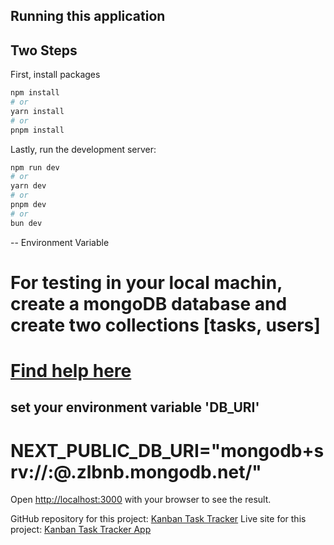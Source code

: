 ## Running this application

## Two Steps

First, install packages

```bash
npm install
# or
yarn install
# or
pnpm install
```

Lastly, run the development server:

```bash
npm run dev
# or
yarn dev
# or
pnpm dev
# or
bun dev
```

-- Environment Variable

# For testing in your local machin, create a mongoDB database and create two collections [tasks, users]

# [Find help here](https://www.mongodb.com/basics/create-database)

## set your environment variable 'DB_URI'

# NEXT_PUBLIC_DB_URI="mongodb+srv://<username>:<password>@<clusterName>.zlbnb.mongodb.net/<databaseName>"

Open [http://localhost:3000](http://localhost:3000) with your browser to see the result.

GitHub repository for this project: [Kanban Task Tracker](https://github.com/SamZie001/Kanban-Task-Tracker)
Live site for this project: [Kanban Task Tracker App](https://kanban-task-trackerapp.vercel.app/)

